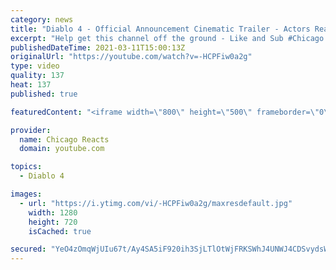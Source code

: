 ```yaml
---
category: news
title: "Diablo 4 - Official Announcement Cinematic Trailer - Actors React"
excerpt: "Help get this channel off the ground - Like and Sub #Chicago #Blind #React."
publishedDateTime: 2021-03-11T15:00:13Z
originalUrl: "https://youtube.com/watch?v=-HCPFiw0a2g"
type: video
quality: 137
heat: 137
published: true

featuredContent: "<iframe width=\"800\" height=\"500\" frameborder=\"0\" src=\"https://www.youtube.com/embed/-HCPFiw0a2g\" allow=\"accelerometer; autoplay; encrypted-media; gyroscope; picture-in-picture\" allowfullscreen></iframe>"

provider:
  name: Chicago Reacts
  domain: youtube.com

topics:
  - Diablo 4

images:
  - url: "https://i.ytimg.com/vi/-HCPFiw0a2g/maxresdefault.jpg"
    width: 1280
    height: 720
    isCached: true

secured: "YeO4zOmqWjUIu67t/Ay4SA5iF920ih3SjLTlOtWjFRKSWhJ4UNWJ4CDSvydsWCn0U5j+F+slFks5A0Mk15PhxITjMjEcvpB7Fp4GvI9Da9EWTzFk3pLDCTElY+kolcCXLfK6DbacpRmkKCKD4gfXiW3J3Mw+Q2ldd52mQKi68HFWlg2jJJBhx9J7KvoqBnkFtKD4h0qqJRVwZCSxB59TZwxU5ROrh6BJdz5klCfLnKfnjILlfb9SqutlDc2XhcBCP9peetGNAsTAilMrq31R9kuQeyC062ADafLtJVA1HRUV6Ujc7qBeduH8IYsYyEG8AwLA6Q3FqG0lgDQDMUH+vo/6e3pRV7xR1VCK4SknzLgu8RRkq8FAVp7I+k+HgY9It9dcvFgzlvrt15IF9zMe6ZqpClYXUMrQSVtpbPfbF2zZwbUu/TenvQDh8B8HvkIl;sTEx2LlqRRXKofpHCzhg+g=="
---
```


